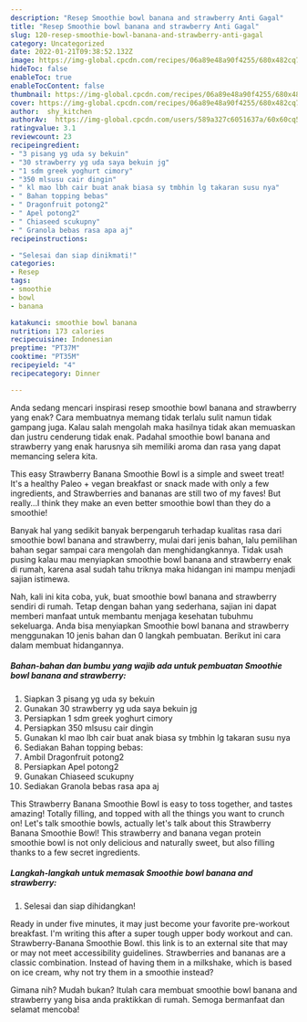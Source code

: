 ```yaml
---
description: "Resep Smoothie bowl banana and strawberry Anti Gagal"
title: "Resep Smoothie bowl banana and strawberry Anti Gagal"
slug: 120-resep-smoothie-bowl-banana-and-strawberry-anti-gagal
category: Uncategorized
date: 2022-01-21T09:38:52.132Z
image: https://img-global.cpcdn.com/recipes/06a89e48a90f4255/680x482cq70/smoothie-bowl-banana-and-strawberry-foto-resep-utama.jpg
hideToc: false
enableToc: true
enableTocContent: false
thumbnail: https://img-global.cpcdn.com/recipes/06a89e48a90f4255/680x482cq70/smoothie-bowl-banana-and-strawberry-foto-resep-utama.jpg
cover: https://img-global.cpcdn.com/recipes/06a89e48a90f4255/680x482cq70/smoothie-bowl-banana-and-strawberry-foto-resep-utama.jpg
author:  shy_kitchen
authorAv:  https://img-global.cpcdn.com/users/589a327c6051637a/60x60cq50/avatar.jpg
ratingvalue: 3.1
reviewcount: 23
recipeingredient:
- "3 pisang yg uda sy bekuin"
- "30 strawberry yg uda saya bekuin jg"
- "1 sdm greek yoghurt cimory"
- "350 mlsusu cair dingin"
- " kl mao lbh cair buat anak biasa sy tmbhin lg takaran susu nya"
- " Bahan topping bebas"
- " Dragonfruit potong2"
- " Apel potong2"
- " Chiaseed scukupny"
- " Granola bebas rasa apa aj"
recipeinstructions:

- "Selesai dan siap dinikmati!"
categories:
- Resep
tags:
- smoothie
- bowl
- banana

katakunci: smoothie bowl banana 
nutrition: 173 calories
recipecuisine: Indonesian
preptime: "PT37M"
cooktime: "PT35M"
recipeyield: "4"
recipecategory: Dinner

---
```



Anda sedang mencari inspirasi resep smoothie bowl banana and strawberry yang enak? Cara membuatnya memang tidak terlalu sulit namun tidak gampang juga. Kalau salah mengolah maka hasilnya tidak akan memuaskan dan justru cenderung tidak enak. Padahal smoothie bowl banana and strawberry yang enak harusnya sih memiliki aroma dan rasa yang dapat memancing selera kita.


This easy Strawberry Banana Smoothie Bowl is a simple and sweet treat! It&#39;s a healthy Paleo + vegan breakfast or snack made with only a few ingredients, and Strawberries and bananas are still two of my faves! But really…I think they make an even better smoothie bowl than they do a smoothie!

Banyak hal yang sedikit banyak berpengaruh terhadap kualitas rasa dari smoothie bowl banana and strawberry, mulai dari jenis bahan, lalu pemilihan bahan segar sampai cara mengolah dan menghidangkannya. Tidak usah pusing kalau mau menyiapkan smoothie bowl banana and strawberry enak di rumah, karena asal sudah tahu triknya maka hidangan ini mampu menjadi sajian istimewa.


Nah, kali ini kita coba, yuk, buat smoothie bowl banana and strawberry sendiri di rumah. Tetap dengan bahan yang sederhana, sajian ini dapat memberi manfaat untuk membantu menjaga kesehatan tubuhmu sekeluarga. Anda bisa menyiapkan Smoothie bowl banana and strawberry menggunakan 10 jenis bahan dan 0 langkah pembuatan. Berikut ini cara dalam membuat hidangannya.

<!--inarticleads1-->

##### Bahan-bahan dan bumbu yang wajib ada untuk pembuatan Smoothie bowl banana and strawberry:

1. Siapkan 3 pisang yg uda sy bekuin
1. Gunakan 30 strawberry yg uda saya bekuin jg
1. Persiapkan 1 sdm greek yoghurt cimory
1. Persiapkan 350 mlsusu cair dingin
1. Gunakan  kl mao lbh cair buat anak biasa sy tmbhin lg takaran susu nya
1. Sediakan  Bahan topping bebas:
1. Ambil  Dragonfruit potong2
1. Persiapkan  Apel potong2
1. Gunakan  Chiaseed scukupny
1. Sediakan  Granola bebas rasa apa aj


This Strawberry Banana Smoothie Bowl is easy to toss together, and tastes amazing! Totally filling, and topped with all the things you want to crunch on! Let&#39;s talk smoothie bowls, actually let&#39;s talk about this Strawberry Banana Smoothie Bowl! This strawberry and banana vegan protein smoothie bowl is not only delicious and naturally sweet, but also filling thanks to a few secret ingredients. 

<!--inarticleads2-->

##### Langkah-langkah untuk memasak Smoothie bowl banana and strawberry:


1. Selesai dan siap dihidangkan!

Ready in under five minutes, it may just become your favorite pre-workout breakfast. I&#39;m writing this after a super tough upper body workout and can. Strawberry-Banana Smoothie Bowl. this link is to an external site that may or may not meet accessibility guidelines. Strawberries and bananas are a classic combination. Instead of having them in a milkshake, which is based on ice cream, why not try them in a smoothie instead? 

Gimana nih? Mudah bukan? Itulah cara membuat smoothie bowl banana and strawberry yang bisa anda praktikkan di rumah. Semoga bermanfaat dan selamat mencoba!
